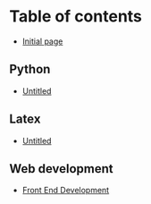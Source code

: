 # Table of contents

* [Initial page](README.md)

## Python

* [Untitled](python/untitled.md)

## Latex

* [Untitled](latex/untitled.md)

## Web development

* [Front End Development](web-development/front-end-development.md)

